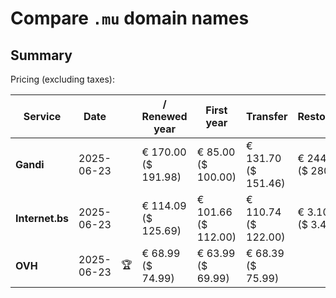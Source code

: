 # Compare `.mu` domain names

## Summary

Pricing (excluding taxes):

| Service | Date |  | / Renewed year | First year | Transfer | Restoration |
|--|--|--|--|--|--|--|
| **Gandi** | 2025-06-23 |  | € 170.00<br>($ 191.98) | € 85.00<br>($ 100.00) | € 131.70<br>($ 151.46) | € 244.00<br>($ 280.60) |
| **Internet.bs** | 2025-06-23 |  | € 114.09<br>($ 125.69) | € 101.66<br>($ 112.00) | € 110.74<br>($ 122.00) | € 3.109<br>($ 3.425) |
| **OVH** | 2025-06-23 | 🏆 | € 68.99<br>($ 74.99) | € 63.99<br>($ 69.99) | € 68.39<br>($ 75.99) |  |
